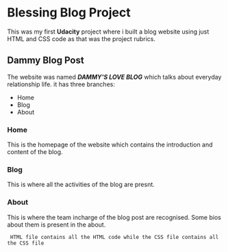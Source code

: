 # Blessing Blog Project
 This was my first **Udacity** project where i built a blog website using just HTML and CSS code as that was the project rubrics.
 
 ## Dammy Blog Post
 The website was named **_DAMMY'S LOVE BLOG_** which talks about everyday relationship life. it has three branches:
 - Home
 - Blog
 - About
 
 ### Home
 This is the homepage of the website which contains the introduction and content of the blog.
 
 ### Blog
 This is where all the activities of the blog are presnt.
 
 ### About
 This is where the team incharge of the blog post are recognised. Some bios about them is present in the about.
 
  ``` HTML file contains all the HTML code while the CSS file contains all the CSS file```
